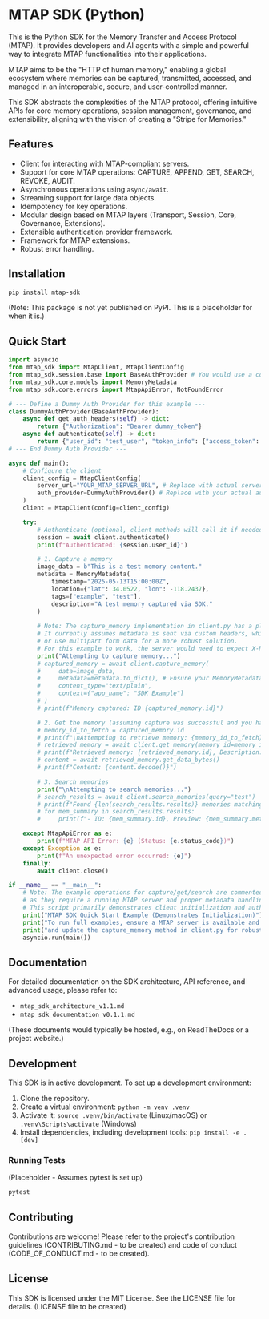 # MTAP SDK (Python)

This is the Python SDK for the Memory Transfer and Access Protocol (MTAP). It provides developers and AI agents with a simple and powerful way to integrate MTAP functionalities into their applications.

MTAP aims to be the "HTTP of human memory," enabling a global ecosystem where memories can be captured, transmitted, accessed, and managed in an interoperable, secure, and user-controlled manner.

This SDK abstracts the complexities of the MTAP protocol, offering intuitive APIs for core memory operations, session management, governance, and extensibility, aligning with the vision of creating a "Stripe for Memories."

## Features

*   Client for interacting with MTAP-compliant servers.
*   Support for core MTAP operations: CAPTURE, APPEND, GET, SEARCH, REVOKE, AUDIT.
*   Asynchronous operations using `async/await`.
*   Streaming support for large data objects.
*   Idempotency for key operations.
*   Modular design based on MTAP layers (Transport, Session, Core, Governance, Extensions).
*   Extensible authentication provider framework.
*   Framework for MTAP extensions.
*   Robust error handling.

## Installation

```bash
pip install mtap-sdk
```

(Note: This package is not yet published on PyPI. This is a placeholder for when it is.)

## Quick Start

```python
import asyncio
from mtap_sdk import MtapClient, MtapClientConfig
from mtap_sdk.session.base import BaseAuthProvider # You would use a concrete auth provider
from mtap_sdk.core.models import MemoryMetadata
from mtap_sdk.core.errors import MtapApiError, NotFoundError

# --- Define a Dummy Auth Provider for this example --- 
class DummyAuthProvider(BaseAuthProvider):
    async def get_auth_headers(self) -> dict:
        return {"Authorization": "Bearer dummy_token"}
    async def authenticate(self) -> dict:
        return {"user_id": "test_user", "token_info": {"access_token": "dummy_token"}}
# --- End Dummy Auth Provider --- 

async def main():
    # Configure the client
    client_config = MtapClientConfig(
        server_url="YOUR_MTAP_SERVER_URL", # Replace with actual server URL
        auth_provider=DummyAuthProvider() # Replace with your actual auth provider
    )
    client = MtapClient(config=client_config)

    try:
        # Authenticate (optional, client methods will call it if needed)
        session = await client.authenticate()
        print(f"Authenticated: {session.user_id}")

        # 1. Capture a memory
        image_data = b"This is a test memory content."
        metadata = MemoryMetadata(
            timestamp="2025-05-13T15:00:00Z",
            location={"lat": 34.0522, "lon": -118.2437},
            tags=["example", "test"],
            description="A test memory captured via SDK."
        )
        
        # Note: The capture_memory implementation in client.py has a placeholder for how metadata is sent.
        # It currently assumes metadata is sent via custom headers, which needs to be aligned with server expectations
        # or use multipart form data for a more robust solution.
        # For this example to work, the server would need to expect X-Memory-Metadata and X-Memory-Context headers.
        print("Attempting to capture memory...")
        # captured_memory = await client.capture_memory(
        #     data=image_data,
        #     metadata=metadata.to_dict(), # Ensure your MemoryMetadata has a to_dict() method or pass a dict
        #     content_type="text/plain",
        #     context={"app_name": "SDK Example"}
        # )
        # print(f"Memory captured: ID {captured_memory.id}")

        # 2. Get the memory (assuming capture was successful and you have an ID)
        # memory_id_to_fetch = captured_memory.id 
        # print(f"\nAttempting to retrieve memory: {memory_id_to_fetch}")
        # retrieved_memory = await client.get_memory(memory_id=memory_id_to_fetch)
        # print(f"Retrieved memory: {retrieved_memory.id}, Description: {retrieved_memory.metadata.get(	"description	")}")
        # content = await retrieved_memory.get_data_bytes()
        # print(f"Content: {content.decode()}")

        # 3. Search memories
        print("\nAttempting to search memories...")
        # search_results = await client.search_memories(query="test")
        # print(f"Found {len(search_results.results)} memories matching 'test':")
        # for mem_summary in search_results.results:
        #     print(f"- ID: {mem_summary.id}, Preview: {mem_summary.metadata_preview.get(	"description	")}")

    except MtapApiError as e:
        print(f"MTAP API Error: {e} (Status: {e.status_code})")
    except Exception as e:
        print(f"An unexpected error occurred: {e}")
    finally:
        await client.close()

if __name__ == "__main__":
    # Note: The example operations for capture/get/search are commented out 
    # as they require a running MTAP server and proper metadata handling in capture_memory.
    # This script primarily demonstrates client initialization and authentication flow.
    print("MTAP SDK Quick Start Example (Demonstrates Initialization)")
    print("To run full examples, ensure a MTAP server is available and configured,")
    print("and update the capture_memory method in client.py for robust metadata/data handling (e.g., multipart).")
    asyncio.run(main())

```

## Documentation

For detailed documentation on the SDK architecture, API reference, and advanced usage, please refer to:

*   `mtap_sdk_architecture_v1.1.md`
*   `mtap_sdk_documentation_v0.1.1.md`

(These documents would typically be hosted, e.g., on ReadTheDocs or a project website.)

## Development

This SDK is in active development. To set up a development environment:

1.  Clone the repository.
2.  Create a virtual environment: `python -m venv .venv`
3.  Activate it: `source .venv/bin/activate` (Linux/macOS) or `.venv\Scripts\activate` (Windows)
4.  Install dependencies, including development tools: `pip install -e .[dev]`

### Running Tests

(Placeholder - Assumes pytest is set up)

```bash
pytest
```

## Contributing

Contributions are welcome! Please refer to the project's contribution guidelines (CONTRIBUTING.md - to be created) and code of conduct (CODE_OF_CONDUCT.md - to be created).

## License

This SDK is licensed under the MIT License. See the LICENSE file for details. (LICENSE file to be created)

